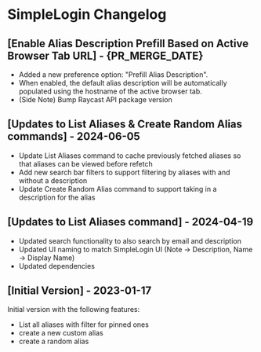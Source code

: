 # SimpleLogin Changelog

## [Enable Alias Description Prefill Based on Active Browser Tab URL] - {PR_MERGE_DATE}
* Added a new preference option: "Prefill Alias Description".
* When enabled, the default alias description will be automatically populated using the hostname of the active browser tab.
* (Side Note) Bump Raycast API package version

## [Updates to List Aliases & Create Random Alias commands] - 2024-06-05
- Update List Aliases command to cache previously fetched aliases so that aliases can be viewed before refetch
- Add new search bar filters to support filtering by aliases with and without a description
- Update Create Random Alias command to support taking in a description for the alias

## [Updates to List Aliases command] - 2024-04-19
- Updated search functionality to also search by email and description
- Updated UI naming to match SimpleLogin UI (Note -> Description, Name -> Display Name)
- Updated dependencies

## [Initial Version] - 2023-01-17
Initial version with the following features:

- List all aliases with filter for pinned ones
- create a new custom alias
- create a random alias
